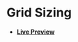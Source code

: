 # Grid Sizing

- [**Live Preview**](https://tahmid-sarker.github.io/Web-Mastery/CSS/Grid%20Sizing/index.html)